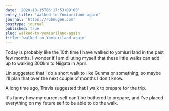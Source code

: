 ```yaml
---
date: '2020-10-15T06:17:53+09:00'
entry_title: 'walked to Yomiuriland again'
journal: 'https://robnugen.com'
posttype: journal
published: true
slug: walked-to-yomiuriland-again
title: 'walked to Yomiuriland again'
---
```


Today is probably like the 10th time I have walked to yomiuri land in the past few months.  I wonder if I am diluting myself that these little walks can add up to walking 300km to Niigata in April.

Lin suggested that I do a short walk to like Gunma or something, so maybe I'll plan that over the next couple of months I don't know.

A long time ago, Travis suggested that I walk to prepare for the trip.

It's funny how my current self can't be bothered to prepare, and I've placed everything on my future self to be able to do the walk.

